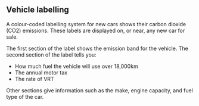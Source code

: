 ##  Vehicle labelling

A colour-coded labelling system for new cars shows their carbon dioxide (CO2)
emissions. These labels are displayed on, or near, any new car for sale.

The first section of the label shows the emission band for the vehicle. The
second section of the label tells you:

  * How much fuel the vehicle will use over 18,000km 
  * The annual motor tax 
  * The rate of VRT 

Other sections give information such as the make, engine capacity, and fuel
type of the car.  
